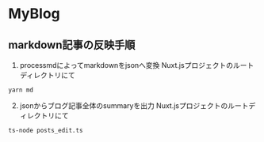 # MyBlog

## markdown記事の反映手順

1. processmdによってmarkdownをjsonへ変換
Nuxt.jsプロジェクトのルートディレクトリにて
```shell
yarn md
```

2. jsonからブログ記事全体のsummaryを出力
Nuxt.jsプロジェクトのルートディレクトリにて
```shell
ts-node posts_edit.ts
```
